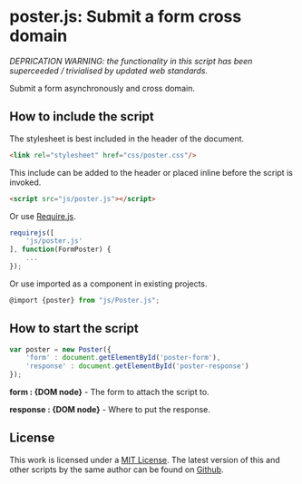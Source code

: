 # poster.js: Submit a form cross domain

*DEPRICATION WARNING: the functionality in this script has been superceeded / trivialised by updated web standards.*

Submit a form asynchronously and cross domain.

## How to include the script

The stylesheet is best included in the header of the document.

```html
<link rel="stylesheet" href="css/poster.css"/>
```

This include can be added to the header or placed inline before the script is invoked.

```html
<script src="js/poster.js"></script>
```

Or use [Require.js](https://requirejs.org/).

```js
requirejs([
	'js/poster.js'
], function(FormPoster) {
	...
});
```

Or use imported as a component in existing projects.

```js
@import {poster} from "js/Poster.js";
```

## How to start the script

```javascript
var poster = new Poster({
	'form' : document.getElementById('poster-form'),
	'response' : document.getElementById('poster-response')
});
```

**form : {DOM node}** - The form to attach the script to.

**response : {DOM node}** - Where to put the response.

## License

This work is licensed under a [MIT License](https://opensource.org/licenses/MIT). The latest version of this and other scripts by the same author can be found on [Github](https://github.com/WoollyMittens).
